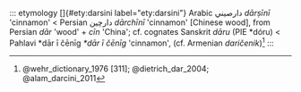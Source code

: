 ::: etymology
[]{#ety:darsini label="ety:darsini"} Arabic دارصيني *dārṣīnī* 'cinnamon'
\< Persian دارچین *dārchīnī* 'cinnamon' \[Chinese wood\], from Persian
*dār* 'wood' + *cīn* 'China'; cf. cognates Sanskrit *dāru* (PIE \*dóru)
\< Pahlavi \*dār ī čēnīg *\*dār ī čēnīg* 'cinnamon', (cf. Armenian
*daričenik*)[^1]
:::

[^1]: @wehr_dictionary_1976 [311]; @dietrich_dar_2004;
    @alam_darcini_2011

